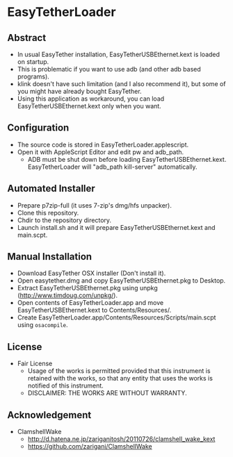# EasyTetherLoader

## Abstract
* In usual EasyTether installation, EasyTetherUSBEthernet.kext is loaded on startup.
* This is problematic if you want to use adb (and other adb based programs).
* klink doesn't have such limitation (and I also recommend it), but some of you might have already bought EasyTether.
* Using this application as workaround, you can load EasyTetherUSBEthernet.kext only when you want.

## Configuration
* The source code is stored in EasyTetherLoader.applescript.
* Open it with AppleScript Editor and edit pw and adb_path.
  * ADB must be shut down before loading EasyTetherUSBEthernet.kext. EasyTetherLoader will "adb_path kill-server" automatically.

## Automated Installer
* Prepare p7zip-full (it uses 7-zip's dmg/hfs unpacker).
* Clone this repository.
* Chdir to the repository directory.
* Launch install.sh and it will prepare EasyTetherUSBEthernet.kext and main.scpt.

## Manual Installation
* Download EasyTether OSX installer (Don't install it).
* Open easytether.dmg and copy EasyTetherUSBEthernet.pkg to Desktop.
* Extract EasyTetherUSBEthernet.pkg using unpkg (http://www.timdoug.com/unpkg/).
* Open contents of EasyTetherLoader.app and move EasyTetherUSBEthernet.kext to Contents/Resources/.
* Create EasyTetherLoader.app/Contents/Resources/Scripts/main.scpt using `osacompile`.

## License
* Fair License
  * Usage of the works is permitted provided that this instrument is retained with the works, so that any entity that uses the works is notified of this instrument.
  * DISCLAIMER: THE WORKS ARE WITHOUT WARRANTY.

## Acknowledgement
* ClamshellWake
  * http://d.hatena.ne.jp/zariganitosh/20110726/clamshell_wake_kext
  * https://github.com/zarigani/ClamshellWake
